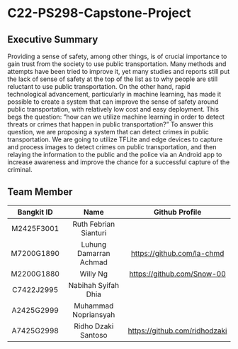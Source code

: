 # C22-PS298-Capstone-Project
Executive Summary
--
Providing a sense of safety, among other things, is of crucial importance to gain trust from the society to use public transportation. Many methods and attempts have been tried to improve it, yet many studies and reports still put the lack of sense of safety at the top of the list as to why people are still reluctant to use public transportation. On the other hand, rapid technological advancement, particularly in machine learning, has made it possible to create a system that can improve the sense of safety around public transportation, with relatively low cost and easy deployment. This begs the question: “how can we utilize machine learning in order to detect threats or crimes that happen in public transportation?” To answer this question, we are proposing a system that can detect crimes in public transportation. We are going to utilize TFLite and edge devices to capture and process images to detect crimes on public transportation, and then relaying the information to the public and the police via an Android app to increase awareness and improve the chance for a successful capture of the criminal.

Team Member
--
|Bangkit ID|Name|Github Profile|
|:---:|:---:|:---:|
|M2425F3001|Ruth Febrian Sianturi|
|M7200G1890|Luhung Damarran Achmad|https://github.com/la-chmd|
|M2200G1880|Willy Ng|https://github.com/Snow-00|
|C7422J2995|Nabihah Syifah Dhia|
|A2425G2999|Muhammad Nopriansyah|
|A7425G2998|Ridho Dzaki Santoso|https://github.com/ridhodzaki|
